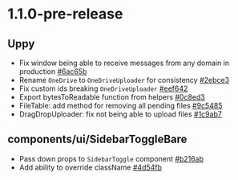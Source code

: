 # 1.1.0-pre-release

## Uppy

- Fix window being able to receive messages from any domain in production [#6ac65b](https://github.com/SpotlightData/nanowire-extensions/commit/6ac65b37f00e39ecde486a1849b85eabb60d31b5)
- Rename `OneDrive` to `OneDriveUploader` for consistency [#2ebce3](https://github.com/SpotlightData/nanowire-extensions/commit/2ebce37e29b915ea57941c5c7b814260ba4591dd)
- Fix custom ids breaking `OneDriveUploader` [#eef642](https://github.com/SpotlightData/nanowire-extensions/commit/eef6427df00b31e41d05a9941d40c99902d8c5ee)
- Export bytesToReadable function from helpers [#0c8ed3](https://github.com/SpotlightData/nanowire-extensions/commit/0c8ed379bfc59a5fbd20a2210b228219e4ff4c28)
- FileTable: add method for removing all pending files [#9c5485](https://github.com/SpotlightData/nanowire-extensions/commit/9c5485f6b909859c73401ad769c3a299aaf59623)
- DragDropUploader: fix not being able to upload files [#1c9ab7](https://github.com/SpotlightData/nanowire-extensions/commit/1c9ab7153903c2313ea70fbcfa7b12178a5643d8)

## components/ui/SidebarToggleBare

- Pass down props to `SidebarToggle` component [#b216ab](https://github.com/SpotlightData/nanowire-extensions/pull/29/commits/b216ab76e6e8ef156f4c9a78eef1488f4f085d48)
- Add ability to override className [#4d54fb](https://github.com/SpotlightData/nanowire-extensions/pull/29/commits/4d54fb5e46d7b3c4590b560f0e2fa6067e79745d)
